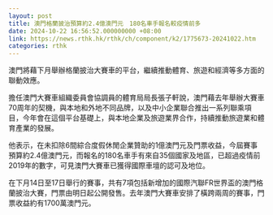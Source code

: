 ```yaml
---
layout: post
title: 澳門格蘭披治預算約2.4億澳門元　180名車手報名較疫情前多
date: 2024-10-22 16:56:52.000000000 +08:00
link: https://news.rthk.hk/rthk/ch/component/k2/1775673-20241022.htm
categories: rthk
---
```


澳門將藉下月舉辦格蘭披治大賽車的平台，繼續推動體育、旅遊和經濟等多方面的聯動效應。

擔任澳門大賽車組織委員會協調員的體育局局長張子軒說，澳門藉去年舉辦大賽車70周年的契機，與本地和外地不同品牌，以及中小企業聯合推出一系列聯乘項目，今年會在這個平台基礎上，與本地企業及旅遊業界合作，持續推動旅遊業和體育產業的發展。

他表示，在未扣除6間綜合度假休閒企業贊助的1億澳門元及門票收益，今屆賽事預算約2.4億澳門元，而報名的180名車手有來自35個國家及地區，已超過疫情前2019年的數字，可見澳門大賽車已獲得國際車壇的認可及地位。

在下月14日至17日舉行的賽事，共有7項包括新增加的國際汽聯FR世界盃的澳門格蘭披治大賽，門票由明日起公開發售。去年澳門大賽車安排了橫跨兩周的賽事，門票收益約有1700萬澳門元。
